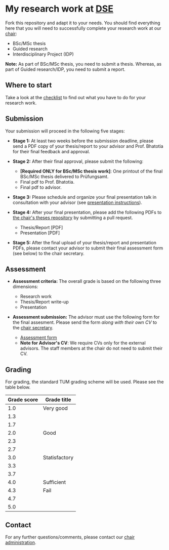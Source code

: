 # My research work at [DSE](https://dse.in.tum.de/)

Fork this repository and adapt it to your needs. You should find everything here
that you will need to successfully complete your research work at our [chair](https://dse.in.tum.de/theses/):  

   * BSc/MSc thesis
   * Guided research
   * Interdisciplinary Project (IDP)

**Note:** As part of BSc/MSc thesis, you need to submit a thesis. Whereas, as part of Guided research/IDP, you need to submit a report.

## Where to start

Take a look at the [checklist](checklist.md) to find out what you have to do for
your research work.

## Submission

Your submission will proceed in the following five stages:

-  **Stage 1:** At least two weeks before the submission deadline, please send a PDF copy of your thesis/report to your advisor and Prof. Bhatotia for their final feedback and approval.

- **Stage 2:** After their final approval, please submit the following:

    * **[Required ONLY for BSc/MSc thesis work]**: One printout of the final BSc/MSc thesis delivered to Prüfungsamt.
    * Final pdf to Prof. Bhatotia.
    * Final pdf to advisor.

- **Stage 3:** Please schedule and organize your final presentation talk in consultation with your advisor (see [presentation instructions](talk/TALK-README.md)).

- **Stage 4:** After your final presentation, please add the following PDFs to [the chair's theses repository](https://github.com/TUM-DSE/theses-collection) by submitting a pull request. 
    - Thesis/Report [PDF]
    - Presentation [PDF]

- **Stage 5:**  After the final upload of your thesis/report and presentation PDFs, please contact your advisor to submit their final assessment form (see below) to the chair secretary. 

## Assessment 

- **Assessment criteria:**  The overall grade is based on the following three dimensions:

    * Research work
    * Thesis/Report write-up
    * Presentation


- **Assessment submission:** The advisor must use the following form for the final assesment. Please send the form *along with their own CV* to the [chair secretary](https://dse.in.tum.de/contact/).
    * [Assessment form](https://docs.google.com/document/d/1Isy1vj3w-B3UzykZMwliBM8m0YdpLMrTRgCtAUVF0so/edit?usp=sharing) 
    * **Note for Advisor's CV**: We require CVs only for the external advisors. The staff members at the chair do not need to submit their CV.

## Grading
For grading, the standard TUM grading scheme will be used. Please see the table below.

| Grade score       | Grade title   |
|-------------------|---------------|
| 1.0               | Very good     |
| 1.3               |               |
| 1.7               |               |
| 2.0               | Good          |
| 2.3               |               |
| 2.7               |               |
| 3.0               | Statisfactory |
| 3.3               |               |
| 3.7               |               |
| 4.0               | Sufficient    |
| 4.3               | Fail          |
| 4.7               |               |
| 5.0               |               |

## Contact

For any further questions/comments, please contact our [chair administration](https://dse.in.tum.de/contact/).
